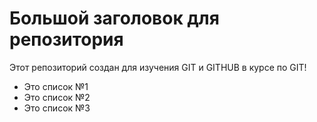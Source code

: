 # Большой заголовок для репозитория
Этот репозиторий создан для изучения GIT и GITHUB в курсе по GIT!

- Это список №1
- Это список №2
- Это список №3
